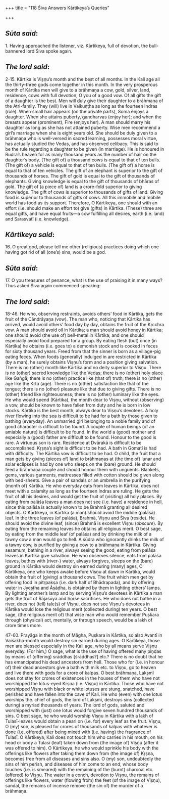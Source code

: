 +++
title = "118 Śiva Answers Kārtikeya’s Queries"

+++
 

## *Sūta said*:

1\. Having approached the listener, viz. Kārtikeya, full of devotion, the bull-bannered lord Śiva spoke again.

## *The lord said*:

2-15. Kārtika is Viṣṇu’s month and the best of all months. In the Kali age all the thirty-three gods come together in this month. In the very prosperous month of Kārtika men will give to a brāhmaṇa a cow, gold, silver, land, residence, cows with full devotion, O you of a good vow. Of all gifts the gift of a daughter is the best. Men will duly give their daughter to a brāhmaṇa of the Atri-family. They (will) live in Vaikuṇṭha as long as the fourteen Indras (rule). When small hair appears (on the private parts), Soma enjoys a daughter. When she attains puberty, gandharvas (enjoy her); and when the breasts appear (prominent), Fire (enjoys her). A man should marry his daughter as long as she has not attained puberty. Wise men recommend a girl’s marriage when she is eight years old. She should be duly given to a brāhmaṇa who is well-versed in sacred learning, possesses moral virtue, has actually studied the Vedas, and has observed celibacy. This is said to be the rule regarding a daughter to be given (in marriage). He is honoured in Rudra’s heaven for as many thousand years as the number of hair on the daughter’s body. (The gift of) a thousand cows is equal to that of ten bulls. (The gift of) a vehicle is equal to that of ten bulls. (The gift of) a horse is equal to that of ten vehicles. The gift of an elephant is superior to the gift of thousands of horses. The gift of gold is equal to the gift of thousands of elephants. Giving knowledge is equal to the gift of thousands of bhāras of gold. The gift of (a piece of) land is a crore-fold superior to giving knowledge. The gift of cows is superior to thousands of gifts of land. Giving food is superior to thousands of gifts of cows. All this immobile and mobile world has food as its support. Therefore, O Kārtikeya, one should with an effort (i.e. should make an effort to) give (gifts) in Kārtika. (These) three are equal gifts, and have equal fruits—a cow fulfilling all desires, earth (i.e. land) and Sarasvatī (i.e. knowledge).

## *Kārtikeya said*:

16\. O great god, please tell me other (religious) practices doing which one having got rid of all (one’s) sins, would be a god.

## *Sūta said*:

17\. O you treasures of penance, what is the use of praising it in many ways? Thus asked Śiva again commenced speaking:

## *The* *lord said*:

18-46. He who, observing restraints, avoids others’ food in Kārtika, gets the fruit of the Cāndrāyaṇa (vow). The man who, noticing that Kārtika has arrived, would avoid others’ food day by day, obtains the fruit of the Kṛcchra vow. A man should avoid oil in Kārtika; a man should avoid honey in Kārtika; one should avoid (the use of) bell-metal in Kārtika; and one should especially avoid food prepared for a group. By eating flesh (but) once (in Kārtika) he obtains (i.e. goes to) a demonish stock and is cooked in feces for sixty thousand years. Freed from that the sinner is born as a village-pig eating feces. When foods (generally) indulged in are restricted in Kārtika (by a man), he surely obtains Viṣṇu’s form and a position giving salvation. There is no (other) month like Kārtika and no deity superior to Viṣṇu. There is no (other) sacred knowledge like the Vedas; there is no (other) holy place like Gaṅgā; there is no (other) practice like (that of) truth; there is no (other) age like the Kṛta (age). There is no (other) satisfaction like that of the tongue; there is no (other) pleasure like that due to giving gifts. There is no (other) friend like righteousness; there is no (other) luminary like the eyes. He who would spend (Kārtika), the month dear to Viṣṇu, without (observing) a vow, should be known to have fallen from duty and he is born in low stocks. Kārtika is the best month, always dear to Viṣṇu’s devotees. A holy river flowing into the sea is difficult to be had for a bath by those given to bathing (everyday). An unmarried girl belonging to a noble family and of good character is difficult to be found. A couple of human beings (of an amiable nature) is difficult to be found. In the world a (good) mother and especially a (good) father are difficult to be found. Honour to the good is rare. A virtuous son is rare. Residence at Dvārakā is difficult to be accomplished. Kṛṣṇa’s sight is difficult to be had. A bath in Gomatī is had with difficulty. The Kārtika vow is difficult to be had. O child, the fruit that a man gets by giving (pieces of) land to brāhmaṇas at (the time of) lunar and solar eclipses is had by one who sleeps on the (bare) ground. He should feed a brāhmaṇa couple and should honour them with unguents. Blankets, gems, various garments, mattresses filled with cotton should be given along with bed-sheets. Give a pair of sandals or an umbrella in the purifying (month of) Kārtika. He who everyday eats from leaves in Kārtika, does not meet with a calamity as long as the fourteen Indras are ruling. He gets the fruit of all his desires, and would get the fruit of (visiting) all holy places. By eating from palāśa leaves a man does not see (i.e. have) a residence in hell, since this palāśa is actually known to be Brahmā granting all desired objects. O Kārtikeya, in Kārtika (a man) should avoid the middle (palāśa) leaf. In the three leaves (of palāśa), Brahmā, Viṣṇu and Śiva (reside). He should avoid the divine leaf, (since) Brahmā is excellent Viṣṇu (*obscure*). By eating from the remaining leaves he obtains all religious merit. O best sage, by eating from the middle leaf (of palāśa) and by drinking the milk of a tawny cow a man would go to hell. A śūdra who ignorantly drinks the milk of a tawny cow, is purified by giving a cow to a brāhmaṇa in Kārtika. Giving sesamum, bathing in a river, always seeing the good, eating from palāśa leaves in Kārtika give salvation. He who observes silence, eats from palāśa leaves, bathes with (river-) water, always forgives, sleeps on the (bare) ground in Kārtika would destroy sin earned during (many) ages, O Kārtikeya, one who keeps awake before Viṣṇu at dawn in Kārtika, would obtain the fruit of (giving) a thousand cows. The fruit which men get by offering food in pitṛpakṣa (i.e. dark half of Bhādrapada), and by offering water in Jyeṣṭha and Āṣāḍha, is obtained by them in lighting others’ lamps. By lighting another’s lamp and by serving Viṣṇu’s devotees in Kārtika a man gets the fruit of Rājasūya and horse sacrifices. He who does not bathe in a river, does not (tell) tale(s) of Viṣṇu, does not see Viṣṇu's devotees in Kārtika would lose the religious merit (collected during) ten years. O best sage, (the religious merit of) that wise man who would remember Puṣkara through (physical) act, mentally, or through speech, would be a lakh of crore times more.

47-60. Prayāga in the month of Māgha, Puṣkara in Kārtika, so also Avantī in Vaiśākha-month would destroy sin earned during ages. O Kārtikeya, those men are blessed especially in the Kali age, who by all means serve Viṣṇu everyday. (For him,) O sage, what is the use of having offered many piṇḍas by means of (offering) srāddhas [śrāddhas?] etc.? There is no doubt that he has emancipated his dead ancestors from hell. Those who for (i.e. in honour of) their dead ancestors give a bath with milk etc. to Viṣṇu, go to heaven and live there with gods for a crore of kalpas. O best brāhmaṇa, Lakṣmī does not stay for crores of existences in the houses of them who have not worshipped the lotus-eyed Kṛṣṇa (i.e. Viṣṇu) in Kārtika. Those who have not worshipped Viṣṇu with black or white lotuses are stung, snatched, have perished and have fallen into the cave of Kali. He who (even) with one lotus worships the. chief of gods, the lord of Lakṣmī, destroys sins (collected during) a myriad thousands of years. The lord of gods, saluted and worshipped with (just) one lotus would forgive seven hundred thousands of sins. O best sage, he who would worship Viṣṇu in Kārtika with a lakh of Tulasī-leaves would obtain a pearl on (i.e. for) every leaf as the fruit. Viṣṇu, O (my) son, is pleased for crores of thousands of kalpas with whatever is done (i.e. offered) after being mixed with (i.e. having) the fragrance of Tulasī. O Kārtikeya, Kali does not touch him who carries in his mouth, on his head or body a Tulasī (leaf) taken down from (the image of) Viṣṇu (after it was offered to him). O Kārtikeya, he who would sprinkle his body with the offerings like flowers after taking them down from (the image of) Kṛṣṇa, becomes free from all diseases and sins also. O (my) son, undoubtedly the sins of him perish, and diseases of him come to an end, whose body touches (i.e. is smeared) with the remaining of the (burnt) charcoal etc. (offered) to Viṣṇu. The water in a conch, devotion to Viṣṇu, the remains of offerings like flowers, water (flowing from) the feet (of the image of Viṣṇu), sandal, the remains of incense remove (the sin of) the murder of a brāhmaṇa.


